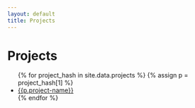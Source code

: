 ```yaml
---
layout: default
title: Projects
---
```


# Projects

<ul>
{% for project_hash in site.data.projects %}
{% assign p = project_hash[1]  %}
	<li><a href="/projects/{{p.project-slug}}">{{p.project-name}}</a></li>
{% endfor %}
</ul>
